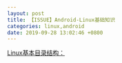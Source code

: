 ```yaml
---
layout: post
title: 【ISSUE】Android-Linux基础知识
categories: linux,android
date: 2019-09-28 13:02:46 +0800
---
```


[Linux基本目录结构：](../../../assets/images/linux-fs.png)
